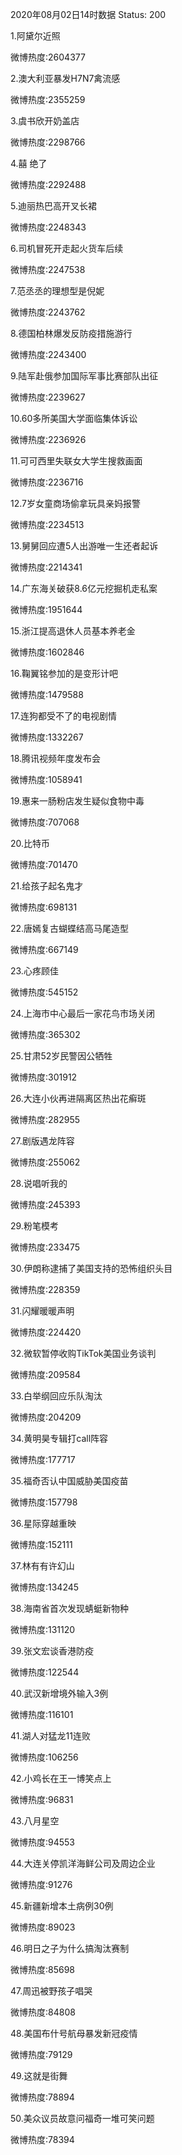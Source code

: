 2020年08月02日14时数据
Status: 200

1.阿黛尔近照

微博热度:2604377

2.澳大利亚暴发H7N7禽流感

微博热度:2355259

3.虞书欣开奶盖店

微博热度:2298766

4.囍 绝了

微博热度:2292488

5.迪丽热巴高开叉长裙

微博热度:2248343

6.司机冒死开走起火货车后续

微博热度:2247538

7.范丞丞的理想型是倪妮

微博热度:2243762

8.德国柏林爆发反防疫措施游行

微博热度:2243400

9.陆军赴俄参加国际军事比赛部队出征

微博热度:2239627

10.60多所美国大学面临集体诉讼

微博热度:2236926

11.可可西里失联女大学生搜救画面

微博热度:2236716

12.7岁女童商场偷拿玩具亲妈报警

微博热度:2234513

13.舅舅回应遭5人出游唯一生还者起诉

微博热度:2214341

14.广东海关破获8.6亿元挖掘机走私案

微博热度:1951644

15.浙江提高退休人员基本养老金

微博热度:1602846

16.鞠翼铭参加的是变形计吧

微博热度:1479588

17.连狗都受不了的电视剧情

微博热度:1332267

18.腾讯视频年度发布会

微博热度:1058941

19.惠来一肠粉店发生疑似食物中毒

微博热度:707068

20.比特币

微博热度:701470

21.给孩子起名鬼才

微博热度:698131

22.唐嫣复古蝴蝶结高马尾造型

微博热度:667149

23.心疼顾佳

微博热度:545152

24.上海市中心最后一家花鸟市场关闭

微博热度:365302

25.甘肃52岁民警因公牺牲

微博热度:301912

26.大连小伙再进隔离区热出花癣斑

微博热度:282955

27.剧版遇龙阵容

微博热度:255062

28.说唱听我的

微博热度:245393

29.粉笔模考

微博热度:233475

30.伊朗称逮捕了美国支持的恐怖组织头目

微博热度:228359

31.闪耀暖暖声明

微博热度:224420

32.微软暂停收购TikTok美国业务谈判

微博热度:209584

33.白举纲回应乐队淘汰

微博热度:204209

34.黄明昊专辑打call阵容

微博热度:177717

35.福奇否认中国威胁美国疫苗

微博热度:157798

36.星际穿越重映

微博热度:152111

37.林有有许幻山

微博热度:134245

38.海南省首次发现蜻蜓新物种

微博热度:131120

39.张文宏谈香港防疫

微博热度:122544

40.武汉新增境外输入3例

微博热度:116101

41.湖人对猛龙11连败

微博热度:106256

42.小鸡长在王一博笑点上

微博热度:96831

43.八月星空

微博热度:94553

44.大连关停凯洋海鲜公司及周边企业

微博热度:91276

45.新疆新增本土病例30例

微博热度:89023

46.明日之子为什么搞淘汰赛制

微博热度:85698

47.周迅被野孩子唱哭

微博热度:84808

48.美国布什号航母暴发新冠疫情

微博热度:79129

49.这就是街舞

微博热度:78894

50.美众议员故意问福奇一堆可笑问题

微博热度:78394

